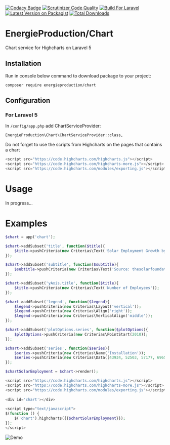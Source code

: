  
[![Codacy Badge](https://api.codacy.com/project/badge/Grade/52f5306583ce4aad8fa0495f435b5f32)](https://www.codacy.com/app/energieproductionfr/Chart?utm_source=github.com&amp;utm_medium=referral&amp;utm_content=EnergieProduction/Chart&amp;utm_campaign=Badge_Grade)
[![Scrutinizer Code Quality](https://scrutinizer-ci.com/g/EnergieProduction/Chart/badges/quality-score.png?b=master)](https://scrutinizer-ci.com/g/EnergieProduction/Chart/?branch=master)
<a href="https://styleci.io/repos/69124179"><img src="https://img.shields.io/badge/Built_for-Laravel-orange.svg" alt="Build For Laravel"></a>
[![Latest Version on Packagist](https://img.shields.io/packagist/v/energieproduction/chart.svg?style=flat-square)](https://packagist.org/packages/energieproduction/chart)
[![Total Downloads](https://img.shields.io/packagist/dt/energieproduction/chart.svg?style=flat-square)](https://packagist.org/packages/energieproduction/chart)
 
# EnergieProduction/Chart
 
Chart service for Highcharts on Laravel 5
 
## Installation
 
Run in console below command to download package to your project:
```
composer require energieproduction/chart
```
 
## Configuration
 
### For Laravel 5
In `/config/app.php` add ChartServiceProvider:
```
EnergieProduction\Chart\ChartServiceProvider::class,
```
 
Do not forget to use the scripts from Highcharts on the pages that contains a chart
 
```php
<script src="https://code.highcharts.com/highcharts.js"></script>
<script src="https://code.highcharts.com/highcharts-more.js"></script>
<script src="https://code.highcharts.com/modules/exporting.js"></script>
```
 
# Usage
 
In progress...

# Examples
 
```php
$chart = app('chart');

$chart->addSubset('title', function($title){
    $title->pushCriteria(new Criterias\Text('Solar Employment Growth by Sector, 2010-2016'));
});

$chart->addSubset('subtitle', function($subtitle){
    $subtitle->pushCriteria(new Criterias\Text('Source: thesolarfoundation.com'));
});

$chart->addSubset('yAxis.title', function($title){
    $title->pushCriteria(new Criterias\Text('Number of Employees'));
});

$chart->addSubset('legend', function($legend){
    $legend->pushCriteria(new Criterias\Layout('vertical'));
    $legend->pushCriteria(new Criterias\Align('right'));
    $legend->pushCriteria(new Criterias\VerticalAlign('middle'));
});

$chart->addSubset('plotOptions.series', function($plotOptions){
    $plotOptions->pushCriteria(new Criterias\PointStart(2010));
});

$chart->addSubset('series', function($series){
    $series->pushCriteria(new Criterias\Name('Installation'));
    $series->pushCriteria(new Criterias\Data([43934, 52503, 57177, 69658, 97031, 119931, 137133, 154175]));
});

$chartSolarEmployment = $chart->render();

```
 
```php
<script src="https://code.highcharts.com/highcharts.js"></script>
<script src="https://code.highcharts.com/highcharts-more.js"></script>
<script src="https://code.highcharts.com/modules/exporting.js"></script>
 
<div id='chart'></div>
 
<script type="text/javascript">
$(function () {
    $('chart').highcharts({{$chartSolarEmployment}});
});
</script>
```
 
![Demo](https://i11.servimg.com/u/f11/11/13/61/32/charts10.png)
